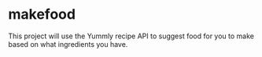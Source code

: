 # makefood

This project will use the Yummly recipe API to suggest food for you to make based on what ingredients you have.
